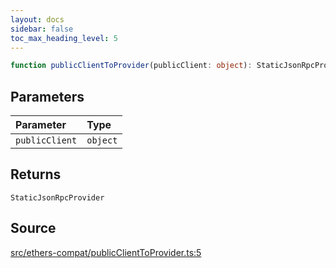 ```yaml
---
layout: docs
sidebar: false
toc_max_heading_level: 5
---
```


```ts
function publicClientToProvider(publicClient: object): StaticJsonRpcProvider;
```

## Parameters

| Parameter      | Type     |
| :------------- | :------- |
| `publicClient` | `object` |

## Returns

`StaticJsonRpcProvider`

## Source

[src/ethers-compat/publicClientToProvider.ts:5](https://github.com/OffchainLabs/arbitrum-orbit-sdk/blob/9d5595a042e42f7d6b9af10a84816c98ea30f330/src/ethers-compat/publicClientToProvider.ts#L5)
